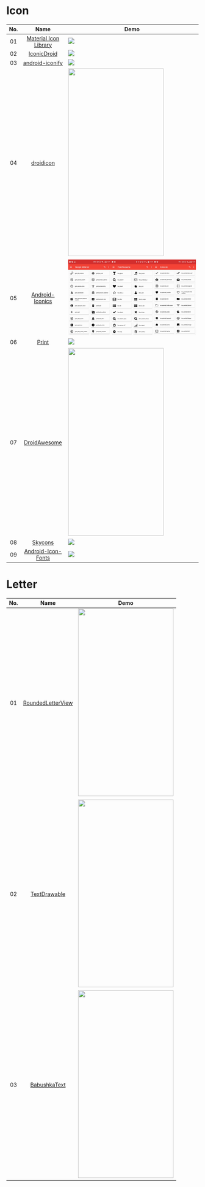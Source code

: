 Icon
======================
No. | Name | Demo
:---: | :---: | ---
01| [Material Icon Library](https://github.com/code-mc/material-icon-lib) | ![](https://camo.githubusercontent.com/802f5408fb1caeae9647d6e72c5905225b24220d/687474703a2f2f692e696d6775722e636f6d2f4b584866586f382e676966)
02| [IconicDroid](https://github.com/atermenji/IconicDroid) | ![](https://camo.githubusercontent.com/5d78cabc9fe501b8eaaac8e7cb49370d57e1e3ec/687474703a2f2f686162726173746f726167652e6f72672f73746f72616765322f6238662f3234332f6439362f62386632343364393661363536663362393465326565366535643336663866392e706e673f7261773d74727565)
03| [android-iconify](https://github.com/JoanZapata/android-iconify) | ![](https://github.com/JoanZapata/android-iconify/raw/master/graphics/androids.png)
04| [droidicon](https://github.com/theDazzler/droidicon) | <img src="https://github.com/theDazzler/droidicon/raw/master/screenshots/screen1_framed.jpg" width="250" height="490">
05| [Android-Iconics](https://github.com/mikepenz/Android-Iconics) | ![](https://raw.githubusercontent.com/mikepenz/Android-Iconics/develop/DEV/github/screenshots1.jpg)
06| [Print](https://github.com/johnkil/Print) | ![](https://raw.githubusercontent.com/johnkil/Print/master/art/print.jpg)
07| [DroidAwesome](https://github.com/Livin21/DroidAwesome) | <img src="https://camo.githubusercontent.com/b4ab1baa097da63b98246522d5357fff78c3a19c/68747470733a2f2f7332312e706f7374696d672e6f72672f346d6b3038676e39332f53637265656e73686f745f313438303234343330382e706e67" width="250" height="490">
08| [Skycons](https://github.com/torryharris/Skycons) | ![](https://github.com/torryharris/Skycons/raw/master/Skycons/skycons.gif)
09| [Android-Icon-Fonts](https://github.com/johnkil/Android-Icon-Fonts) | ![](https://raw.githubusercontent.com/johnkil/Android-Icon-Fonts/master/Art/android-icon-fonts.png)

Letter
======================
No. | Name | Demo
:---: | :---: | ---
01| [RoundedLetterView](https://github.com/pavlospt/RoundedLetterView) | <img src="https://github.com/pavlospt/RoundedLetterView/raw/master/Screenshots/device-2014-11-13-191000.png" width="250" height="490">
02| [TextDrawable](https://github.com/amulyakhare/TextDrawable) | <img src="https://github.com/amulyakhare/TextDrawable/raw/master/screens/screen1-material.png" width="250" height="490">
03| [BabushkaText](https://github.com/quiqueqs/BabushkaText) | <img src="https://github.com/quiqueqs/BabushkaText/raw/master/images/example.png" width="250" height="490">